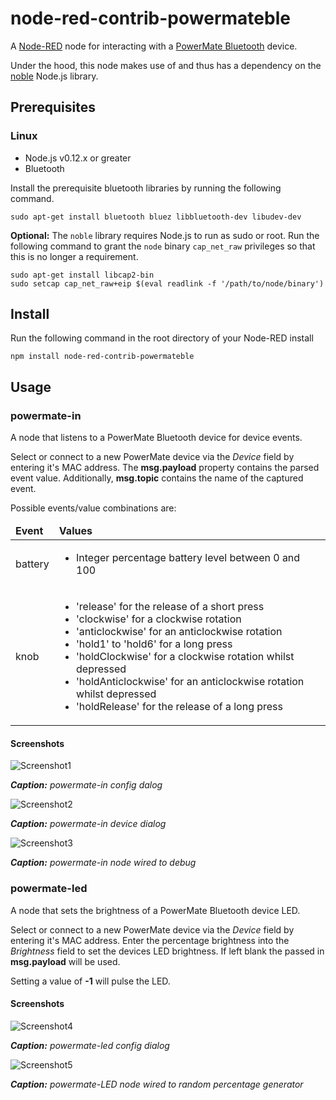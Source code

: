 # node-red-contrib-powermateble

A <a href="http://nodered.org" target="_blank">Node-RED</a> node for interacting with a <a href="https://griffintechnology.com/us/powermate-bluetooth" target="_blank">PowerMate Bluetooth</a> device.

Under the hood, this node makes use of and thus has a dependency on the <a href="https://github.com/sandeepmistry/noble" target="_blank">noble</a> Node.js library.

## Prerequisites

### Linux

* Node.js v0.12.x or greater 
* Bluetooth 

Install the prerequisite bluetooth libraries by running the following command.

    sudo apt-get install bluetooth bluez libbluetooth-dev libudev-dev 

**Optional:** The ```noble``` library requires Node.js to run as sudo or root. Run the following command to grant the ```node``` binary ```cap_net_raw``` privileges so that this is no longer a requirement.

    sudo apt-get install libcap2-bin
    sudo setcap cap_net_raw+eip $(eval readlink -f '/path/to/node/binary')

## Install

Run the following command in the root directory of your Node-RED install

    npm install node-red-contrib-powermateble

## Usage

### powermate-in

A node that listens to a PowerMate Bluetooth device for device events.

Select or connect to a new PowerMate device via the _Device_ field by entering it's MAC address. The **msg.payload** property contains the parsed event value. Additionally, **msg.topic** contains the name of the captured event.

Possible events/value combinations are:

<table cellspacing="0" cellpadding="0" style="border-collapse:collapse;width:100%;">
	<thead>
		<tr>
			<td><b>Event</b></td>
			<td><b>Values</b></td>
		</tr>
	</thead>
	<tbody>
		<tr>
			<td>battery</td>
			<td>
				<ul>
					<li>Integer percentage battery level between 0 and 100</li>
				</ul>
			</td>
		</tr>
		<tr>
			<td>knob</td>
			<td>
				<ul>
					<li>'release' for the release of a short press</li>
					<li>'clockwise' for a clockwise rotation</li>
					<li>'anticlockwise' for an anticlockwise rotation</li>
					<li>'hold1' to 'hold6' for a long press</li>
					<li>'holdClockwise' for a clockwise rotation whilst depressed</li>
					<li>'holdAnticlockwise' for an anticlockwise rotation whilst depressed</li>
					<li>'holdRelease' for the release of a long press</li>
				</ul>
			</td>
		</tr>
	</tbody>
</table>

#### Screenshots

![Screenshot1](https://cdn.rawgit.com/circuitbeard/node-red-contrib-powermateble/b65177cc94d5411f905d852e527a89e25f61f421/assets/screen1_2.PNG) 

_**Caption:** powermate-in config dalog_

![Screenshot2](https://cdn.rawgit.com/circuitbeard/node-red-contrib-powermateble/b65177cc94d5411f905d852e527a89e25f61f421/assets/screen1_3.PNG) 

_**Caption:** powermate-in device dialog_

![Screenshot3](https://cdn.rawgit.com/circuitbeard/node-red-contrib-powermateble/788d98dba4a0aa73fceb38dda342c58b25ab473a/assets/screen1.PNG) 

_**Caption:** powermate-in node wired to debug_

### powermate-led

A node that sets the brightness of a PowerMate Bluetooth device LED.

Select or connect to a new PowerMate device via the _Device_ field  by entering it's MAC address. Enter the percentage brightness into the _Brightness_ field to set the devices LED brightness. If left blank the passed in **msg.payload** will be used.

Setting a value of **-1** will pulse the LED.

#### Screenshots

![Screenshot4](https://cdn.rawgit.com/circuitbeard/node-red-contrib-powermateble/b65177cc94d5411f905d852e527a89e25f61f421/assets/screen2_2.PNG) 

_**Caption:** powermate-led config dialog_

![Screenshot5](https://cdn.rawgit.com/circuitbeard/node-red-contrib-powermateble/788d98dba4a0aa73fceb38dda342c58b25ab473a/assets/screen2.PNG) 

_**Caption:** powermate-LED node wired to random percentage generator_

